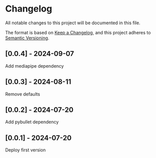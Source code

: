 # Changelog
All notable changes to this project will be documented in this file.

The format is based on [Keep a Changelog](https://keepachangelog.com/en/1.0.0/),
and this project adheres to [Semantic Versioning](https://semver.org/spec/v2.0.0.html).

## [0.0.4] - 2024-09-07
Add mediapipe dependency

## [0.0.3] - 2024-08-11
Remove defaults

## [0.0.2] - 2024-07-20
Add pybullet dependency

## [0.0.1] - 2024-07-20
Deploy first version
